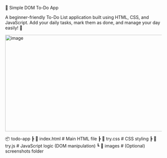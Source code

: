 📝 Simple DOM To-Do App

A beginner-friendly To-Do List application built using HTML, CSS, and JavaScript.
Add your daily tasks, mark them as done, and manage your day easily! 🚀


<img width="525" height="311" alt="image" src="https://github.com/user-attachments/assets/ab232a50-1e0c-4e0c-8204-5eb55f733627" />


📦 todo-app
 ┣ 📜 index.html   # Main HTML file
 ┣ 📜 try.css   # CSS styling
 ┣ 📜 try.js       # JavaScript logic (DOM manipulation)
 ┗ 📂 images       # (Optional) screenshots folder
